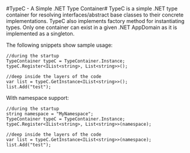 #TypeC - A Simple .NET Type Container#
TypeC is a simple .NET type container for resolving interfaces/abstract base classes to their concrete implementations. TypeC also implements factory method for instantiating types. Only one container can exist in a given .NET AppDomain as it is implemented as a singleton. 

The following snippets show sample usage:

    //during the startup 
	TypeContainer typeC = TypeContainer.Instance;
	typeC.Register<IList<string>, List<string>>();
	
	//deep inside the layers of the code
	var list = typeC.GetInstance<IList<string>>();
	list.Add("test");

With namespace support:
	
	//during the startup 
	string namespace = "MyNamespace"; 
	TypeContainer typeC = TypeContainer.Instance;
	typeC.Register<IList<string>, List<string>>(namespace);

	//deep inside the layers of the code
	var list = typeC.GetInstance<IList<string>>(namespace);
	list.Add("test"); 